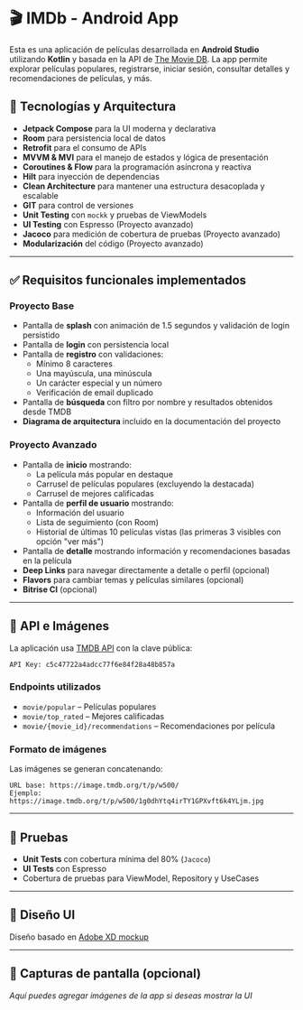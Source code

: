 # 🎬 IMDb - Android App

Esta es una aplicación de películas desarrollada en **Android Studio** utilizando **Kotlin** y basada en la API de [The Movie DB](https://api.themoviedb.org/3). La app permite explorar películas populares, registrarse, iniciar sesión, consultar detalles y recomendaciones de películas, y más.

## 📱 Tecnologías y Arquitectura

- **Jetpack Compose** para la UI moderna y declarativa  
- **Room** para persistencia local de datos  
- **Retrofit** para el consumo de APIs  
- **MVVM & MVI** para el manejo de estados y lógica de presentación  
- **Coroutines & Flow** para la programación asíncrona y reactiva  
- **Hilt** para inyección de dependencias  
- **Clean Architecture** para mantener una estructura desacoplada y escalable  
- **GIT** para control de versiones  
- **Unit Testing** con `mockk` y pruebas de ViewModels  
- **UI Testing** con Espresso (Proyecto avanzado)  
- **Jacoco** para medición de cobertura de pruebas (Proyecto avanzado)  
- **Modularización** del código (Proyecto avanzado)  

---

## ✅ Requisitos funcionales implementados

### Proyecto Base

- Pantalla de **splash** con animación de 1.5 segundos y validación de login persistido  
- Pantalla de **login** con persistencia local  
- Pantalla de **registro** con validaciones:
  - Mínimo 8 caracteres  
  - Una mayúscula, una minúscula  
  - Un carácter especial y un número  
  - Verificación de email duplicado  
- Pantalla de **búsqueda** con filtro por nombre y resultados obtenidos desde TMDB  
- **Diagrama de arquitectura** incluido en la documentación del proyecto  

### Proyecto Avanzado

- Pantalla de **inicio** mostrando:
  - La película más popular en destaque  
  - Carrusel de películas populares (excluyendo la destacada)  
  - Carrusel de mejores calificadas  
- Pantalla de **perfil de usuario** mostrando:
  - Información del usuario  
  - Lista de seguimiento (con Room)  
  - Historial de últimas 10 películas vistas (las primeras 3 visibles con opción "ver más")  
- Pantalla de **detalle** mostrando información y recomendaciones basadas en la película  
- **Deep Links** para navegar directamente a detalle o perfil (opcional)  
- **Flavors** para cambiar temas y películas similares (opcional)  
- **Bitrise CI** (opcional)  

---

## 🔗 API e Imágenes

La aplicación usa [TMDB API](https://api.themoviedb.org/3) con la clave pública:

```
API Key: c5c47722a4adcc77f6e84f28a48b857a
```

### Endpoints utilizados

- `movie/popular` – Películas populares  
- `movie/top_rated` – Mejores calificadas  
- `movie/{movie_id}/recommendations` – Recomendaciones por película  

### Formato de imágenes

Las imágenes se generan concatenando:

```
URL base: https://image.tmdb.org/t/p/w500/
Ejemplo: https://image.tmdb.org/t/p/w500/1g0dhYtq4irTY1GPXvft6k4YLjm.jpg
```

---

## 🧪 Pruebas

- **Unit Tests** con cobertura mínima del 80% (`Jacoco`)  
- **UI Tests** con Espresso  
- Cobertura de pruebas para ViewModel, Repository y UseCases  

---

## 🎨 Diseño UI

Diseño basado en [Adobe XD mockup](https://xd.adobe.com/view/feafd6f3-3f73-47c1-99d8-f7f11e5f7ac9-abfc/screen/1759965c-25c5-4b09-b4eb-07d1118ee139/)

---

## 📸 Capturas de pantalla (opcional)

*Aquí puedes agregar imágenes de la app si deseas mostrar la UI*
